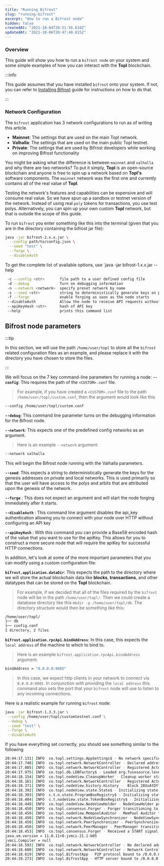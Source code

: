 ```yaml
---
title: "Running Bifrost"
slug: "running-bifrost"
excerpt: "How to run a Bifrost node"
hidden: false
createdAt: "2021-10-04T20:51:56.618Z"
updatedAt: "2021-10-06T20:47:40.015Z"
---
```

### Overview

This guide will show you how to run a `bifrost node` on your system and some simple examples of how you can interact with the **Topl** blockchain.

:::info

This guide assumes that you have installed `bifrost` onto your system. If not, you can refer to [Installing Bifrost](https://docs.topl.co/Developer/Getting%20Started/sdks-and-api-libraries/installing-bifrost) guide for instructions on how to do that.

:::

### Network Configuration

The `bifrost` application has 3 network configurations to run as of writing this article.

- **Mainnet**: The settings that are used on the main Topl network.
- **Valhalla**: The settings that are used on the main public Topl testnet.
- **Private**: The settings that are used by Bifrost developers while working on improving Bifrost functionality

You might be asking what the difference is between `mainnet` and `valhalla` and why there are two networks? To put it simply, **Topl** is an open-source blockchain and anyone is free to spin up a network based on **Topl's** software components. The `mainnet` network was the first one and currently contains all of the real value of **Topl**.

Testing the network's features and capabilities can be expensive and will consume real value. So we have spun up a sandbox or testnet version of the network. Instead of using real `poly` tokens for transactions, you use test polys. Alternatively, you can spin up your own custom **Topl** network, but that is outside the scope of this guide.

To run `bifrost` you enter something like this into the terminal (given that you are in the directory containing the bifrost jar file):

```bash
java -jar bifrost-2.x.x.jar \
  --config path/to/config.json \
  --seed "test" \
  --forge \
  --disableAuth
```

To get the complete list of available options, use `java -jar bifrost-1.x.x.jar --help

```sh
 -c --config <str>       file path to a user defined config file
 -d --debug              Turn on debugging information
 -n --network <network>  specify preset network by name
 -s --seed <str>         string to deterministically generate keys on private and local networks
 -f --forge              enable forging as soon as the node starts
 --disableAuth           Allow the node to receive API requests without an API key
 --apiKeyHash <str>      hash of API key
 --help					 prints this command list
```

## Bifrost node parameters

:::tip

In this section, we will use the path `/home/user/topl` to store all the `bifrost` related configuration files as an example, and please replace it with the directory you have chosen to store the files.

:::

We will focus on the 7 key command-line parameters for running a node:
**`--config`**: This requires the path of the `<CUSTOM>.conf` file.

> For example, if you have created a `<CUSTOM>.conf` file to the path `/home/user/topl/custom.conf`, then the argument would look like this

```sh
--config /home/user/topl/custom.conf
```

**`--debug`**: This command line parameter turns on the debugging information for the Bifrost node.

**`--network`**: This expects one of the predefined config networks as an argument.
> Here is an example `--network` argument:

```sh
--network valhalla
```

This will begin the Bifrost node running with the Valhalla parameters.

**`--seed`**: This expects a string to deterministically generate the keys for the genesis addresses on private and local networks. This is used primarily so that the user will have access to the polys and arbits that are attributed upon the genesis of the network.

**`--forge`** :  This does not expect an argument and will start the node forging immediately after it starts.

**`--disableAuth`** : This command line argument disables the api_key authentication allowing you to connect with your node over HTTP without configuring an API key

**`--apiKeyHash`** : With this command you can provide a Base58 encoded hash of the value that you want to use for the apiKey. This allows for you to construct a more secure node that will require the apiKey for successful HTTP connections.

In addition, let's look at some of the more important parameters that you can modify using a custom configuration file:

**`bifrost.application.dataDir`**: This expects the path to the directory where we will store the actual blockchain data like **blocks**, **transactions**, and other datatypes that can be stored on the **Topl** blockchain.

> For example, if we decided that all of the files required by the `bifrost` node will be in the path `/home/user/topl/`. Then we could create a database directory like this `mkdir -p /home/user/topl/db`.
> The directory structure would then be something like this:

```sh
/home/user/topl/
├── db
├── config.conf
1 directory, 2 files
```

**`bifrost.application.rpcApi.bindAddress`**: In this case, this expects the `local address` of the machine to which to bind to.
> Here is an example `bifrost.application.rpcApi.bindAddress` argument:

```sh
bindAddress = "0.0.0.0:9085"
```

> In this case, we expect http clients in your network to connect via `0.0.0.0:9085`. In conjunction with providing the `local address` this command also sets the port that your `bifrost` node will use to listen to any incoming connections.

Here is a realistic example for running `bifrost` node:

```bash
java -jar bifrost-1.3.3.jar \
 --config /home/user/topl/customtestnet.conf \
 --debug \
 --seed "test" \
 --forge \
 --disableAuth
```

If you have everything set correctly, you should see something similar to the following

```sh
20:44:17.131| INFO  co.topl.settings.AppSettings$ - No network specified, running as private testnet.
20:44:17.748| INFO  co.topl.network.NetworkController - Declared address: None
20:44:17.805| INFO  co.topl.network.NetworkController - Registered Actor[akka://bifrost/user/peerSynchronizer#341653336] as the handler for List((2,Peers message), (1,GetPeers message))
20:44:17.975| INFO  co.topl.db.LDBFactory$ - Loaded org.fusesource.leveldbjni.JniDBFactory with leveldbjni version 1.8
20:44:18.154| INFO  co.topl.nodeView.CleanupWorker - Cleanup worker started
20:44:18.161| INFO  co.topl.network.NetworkController - Registered Actor[akka://bifrost/user/nodeViewSynchronizer#-403724455] as the handler for List((65,Sync), (55,Inv), (22,RequestModifier), (33,Modifier))
20:44:18.371| INFO  co.topl.nodeView.history.History -  Block 28XxAtDYfdCkEr8UyzT9f2fDWdn3Uqdu29V58qCiT8y5g appended to parent tksQdfioySWXrLbm7prosYBKze9Augu71ZXde9KuJC4Y at height 1 with score Some(100000000).
20:44:18.392| INFO  co.topl.nodeView.state.State$ - Initializing state to watch for all public keys
20:44:18.393| INFO  c.t.n.state.ProgramBoxRegistry$ - Initializing state with Program Box Registry
20:44:18.404| INFO  c.t.nodeView.state.TokenBoxRegistry$ - Initializing state with Token Box Registry
20:44:18.449| INFO  co.topl.nodeView.NodeViewHolder - NodeViewHolder publishing ready signal
20:44:18.450| INFO  co.topl.consensus.Forger - Forger transitioning to the operational state
20:44:18.450| INFO  co.topl.nodeView.MempoolAuditor - MemPool Auditor transitioning to the operational state
20:44:18.450| INFO  co.topl.network.NodeViewSynchronizer - NodeViewSynchronizer transitioning to the operational state
20:44:18.450| INFO  co.topl.network.PeerSynchronizer - PeerSynchronizer transitioning to the operational state
20:44:18.450| INFO  co.topl.network.PeerManager - PeerManager transitioning to the operational state
20:44:18.453| INFO  co.topl.consensus.Forger - Received a START signal, forging will commence shortly.
java.vm.version = 11.0.11+8-jvmci-21.1-b05
jvmci.Compiler = null
20:44:18.593| INFO  co.topl.network.NetworkController - No declared address was provided. Skipping address validation.
20:44:18.600| INFO  co.topl.network.NetworkController - Network Controller transitioning to the operational state
20:44:18.619| INFO  co.topl.BifrostApp - P2P protocol bound to /0.0.0.0:9084
20:44:19.273| INFO  co.topl.BifrostApp - HTTP server bound to /0.0.0.0:9085
```
